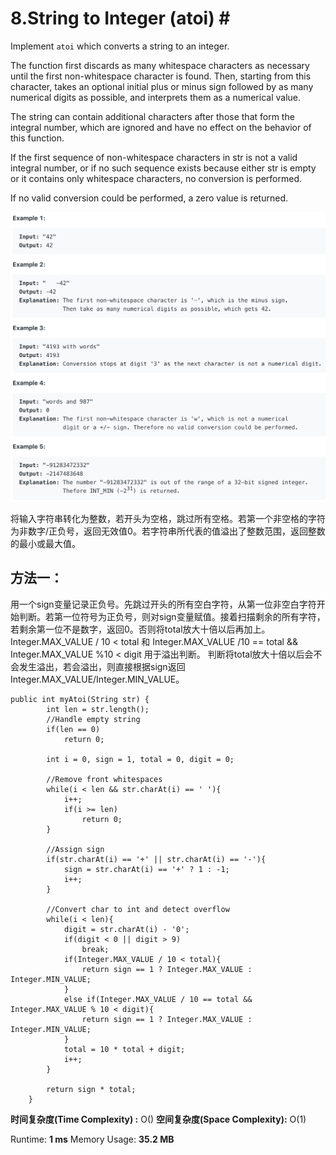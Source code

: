 # 8.String to Integer \(atoi\) \#

Implement `atoi` which converts a string to an integer.

The function first discards as many whitespace characters as necessary until the first non-whitespace character is found. Then, starting from this character, takes an optional initial plus or minus sign followed by as many numerical digits as possible, and interprets them as a numerical value.

The string can contain additional characters after those that form the integral number, which are ignored and have no effect on the behavior of this function.

If the first sequence of non-whitespace characters in str is not a valid integral number, or if no such sequence exists because either str is empty or it contains only whitespace characters, no conversion is performed.

If no valid conversion could be performed, a zero value is returned.

![](.gitbook/assets/ying-mu-kuai-zhao-20190623-xia-wu-4.18.22.png)

将输入字符串转化为整数，若开头为空格，跳过所有空格。若第一个非空格的字符为非数字/正负号，返回无效值0。若字符串所代表的值溢出了整数范围，返回整数的最小或最大值。

## 方法一：

用一个sign变量记录正负号。先跳过开头的所有空白字符，从第一位非空白字符开始判断。若第一位符号为正负号，则对sign变量赋值。接着扫描剩余的所有字符，若剩余第一位不是数字，返回0。否则将total放大十倍以后再加上。Integer.MAX\_VALUE / 10 &lt; total 和 Integer.MAX\_VALUE /10 == total && Integer.MAX\_VALUE %10 &lt; digit 用于溢出判断。 判断将total放大十倍以后会不会发生溢出，若会溢出，则直接根据sign返回Integer.MAX\_VALUE/Integer.MIN\_VALUE。

```text
public int myAtoi(String str) {
        int len = str.length();
        //Handle empty string
        if(len == 0)
            return 0;
        
        int i = 0, sign = 1, total = 0, digit = 0;
        
        //Remove front whitespaces
        while(i < len && str.charAt(i) == ' '){
            i++;
            if(i >= len)
                return 0;
        }
        
        //Assign sign
        if(str.charAt(i) == '+' || str.charAt(i) == '-'){
            sign = str.charAt(i) == '+' ? 1 : -1;
            i++;
        }
        
        //Convert char to int and detect overflow
        while(i < len){
            digit = str.charAt(i) - '0';
            if(digit < 0 || digit > 9)
                break;
            if(Integer.MAX_VALUE / 10 < total){
                return sign == 1 ? Integer.MAX_VALUE : Integer.MIN_VALUE;
            }
            else if(Integer.MAX_VALUE / 10 == total && Integer.MAX_VALUE % 10 < digit){
                return sign == 1 ? Integer.MAX_VALUE : Integer.MIN_VALUE;
            }
            total = 10 * total + digit;
            i++;
        }
        
        return sign * total;
    }
```

**时间复杂度\(Time Complexity\) :** O\(\)          **空间复杂度\(Space Complexity\):** O\(1\)

Runtime: **1 ms**                                                  Memory Usage: **35.2 MB**

